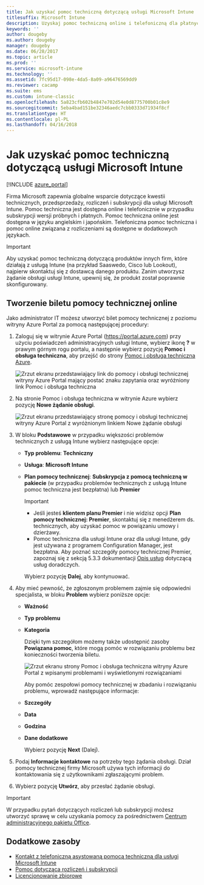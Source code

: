 ```yaml
---
title: Jak uzyskać pomoc techniczną dotyczącą usługi Microsoft Intune
titlesuffix: Microsoft Intune
description: Uzyskaj pomoc techniczną online i telefoniczną dla płatnych i próbnych subskrypcji usługi Microsoft Intune.
keywords: ''
author: dougeby
ms.author: dougeby
manager: dougeby
ms.date: 06/28/2017
ms.topic: article
ms.prod: ''
ms.service: microsoft-intune
ms.technology: ''
ms.assetid: 7fc95d17-098e-4da5-8a09-a96476569dd9
ms.reviewer: cacamp
ms.suite: ems
ms.custom: intune-classic
ms.openlocfilehash: 5a823cfb602b4847e702d54e0d8775700b01c8e9
ms.sourcegitcommit: 5eba4bad151be32346aedc7cbb0333d71934f8cf
ms.translationtype: HT
ms.contentlocale: pl-PL
ms.lasthandoff: 04/16/2018
---
```

# <a name="how-to-get-support-for-microsoft-intune"></a>Jak uzyskać pomoc techniczną dotyczącą usługi Microsoft Intune

[!INCLUDE [azure_portal](./includes/note-for-both-portals.md)]

Firma Microsoft zapewnia globalne wsparcie dotyczące kwestii technicznych, przedsprzedaży, rozliczeń i subskrypcji dla usługi Microsoft Intune. Pomoc techniczna jest dostępna online i telefonicznie w przypadku subskrypcji wersji próbnych i płatnych. Pomoc techniczna online jest dostępna w języku angielskim i japońskim. Telefoniczna pomoc techniczna i pomoc online związana z rozliczeniami są dostępne w dodatkowych językach.

>[!IMPORTANT]
> Aby uzyskać pomoc techniczną dotyczącą produktów innych firm, które działają z usługą Intune (na przykład Saaswedo, Cisco lub Lookout), najpierw skontaktuj się z dostawcą danego produktu. Zanim utworzysz żądanie obsługi usługi Intune, upewnij się, że produkt został poprawnie skonfigurowany.

## <a name="create-an-online-support-ticket"></a>Tworzenie biletu pomocy technicznej online

Jako administrator IT możesz utworzyć bilet pomocy technicznej z poziomu witryny Azure Portal za pomocą następującej procedury:

1. Zaloguj się w witrynie Azure Portal (<https://portal.azure.com>) przy użyciu poświadczeń administracyjnych usługi Intune, wybierz ikonę <strong>?</strong> w prawym górnym rogu portalu, a następnie wybierz pozycję <strong>Pomoc i obsługa techniczna</strong>, aby przejść do strony [Pomoc i obsługa techniczna Azure](https://ms.portal.azure.com/#blade/Microsoft_Azure_Support/HelpAndSupportBlade/overview).

    ![Zrzut ekranu przedstawiający link do pomocy i obsługi technicznej witryny Azure Portal mający postać znaku zapytania oraz wyróżniony link Pomoc i obsługa techniczna](./media/azure-get-support.png)

2. Na stronie Pomoc i obsługa techniczna w witrynie Azure wybierz pozycję **Nowe żądanie obsługi**.

    ![Zrzut ekranu przedstawiający stronę pomocy i obsługi technicznej witryny Azure Portal z wyróżnionym linkiem Nowe żądanie obsługi](./media/azure-support-ticket-link.png)

3. W bloku **Podstawowe** w przypadku większości problemów technicznych z usługą Intune wybierz następujące opcje:
   - **Typ problemu**: **Techniczny**
   - **Usługa**: **Microsoft Intune**
   - **Plan pomocy technicznej**: **Subskrypcja z pomocą techniczną w pakiecie** (w przypadku problemów technicznych z usługą Intune pomoc techniczna jest bezpłatna) lub **Premier**
    
     >[!IMPORTANT]
     >- Jeśli jesteś **klientem planu Premier** i nie widzisz opcji **Plan pomocy technicznej: Premier**, skontaktuj się z menedżerem ds. technicznych, aby uzyskać pomoc w powiązaniu umowy i dzierżawy.
     >- Pomoc techniczna dla usługi Intune oraz dla usługi Intune, gdy jest używana z programem Configuration Manager, jest bezpłatna. Aby poznać szczegóły pomocy technicznej Premier, zapoznaj się z sekcją 5.3.3 dokumentacji [Opis usług](https://enterprise.microsoft.com/en-us/services/services-list/) dotyczącą usług doradczych.

     Wybierz pozycję **Dalej**, aby kontynuować.

4. Aby mieć pewność, że zgłoszonym problemem zajmie się odpowiedni specjalista, w bloku **Problem** wybierz poniższe opcje:

   - **Ważność**
   - **Typ problemu**
   - **Kategoria**

     Dzięki tym szczegółom możemy także udostępnić zasoby **Powiązana pomoc**, które mogą pomóc w rozwiązaniu problemu bez konieczności tworzenia biletu.

     ![Zrzut ekranu strony Pomoc i obsługa techniczna witryny Azure Portal z wpisanymi problemami i wyświetlonymi rozwiązaniami](./media/support-need-solutions.png)

     Aby pomóc zespołowi pomocy technicznej w zbadaniu i rozwiązaniu problemu, wprowadź następujące informacje:
    
   - **Szczegóły**
   - **Data**
   - **Godzina**
   - **Dane dodatkowe**

     Wybierz pozycję **Next** (Dalej).

5. Podaj **Informacje kontaktowe** na potrzeby tego żądania obsługi. Dział pomocy technicznej firmy Microsoft używa tych informacji do kontaktowania się z użytkownikami zgłaszającymi problem.
6. Wybierz pozycję **Utwórz**, aby przesłać żądanie obsługi.

>[!IMPORTANT]
>W przypadku pytań dotyczących rozliczeń lub subskrypcji możesz utworzyć sprawę w celu uzyskania pomocy za pośrednictwem [Centrum administracyjnego pakietu Office](https://portal.office.com/Support/SupportEntry.aspx).

## <a name="additional-resources"></a>Dodatkowe zasoby
- [Kontakt z telefoniczną asystowaną pomocą techniczną dla usługi Microsoft Intune](phone-support-contact.md)
- [Pomoc dotycząca rozliczeń i subskrypcji](https://support.office.com/article/Contact-Office-365-for-business-support-Admin-Help-32a17ca7-6fa0-4870-8a8d-e25ba4ccfd4b)
- [Licencjonowanie zbiorowe](http://go.microsoft.com/fwlink/p/?LinkID=282015)

